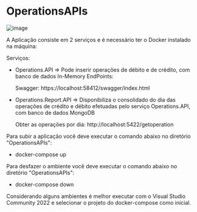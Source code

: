 # OperationsAPIs
![image](https://github.com/user-attachments/assets/8b0c0e55-f9bb-4dfd-aca3-8370da18b718)

A Aplicação consiste em 2 serviços e é necessário ter o Docker instalado na máquina:

Serviços:

- Operations.API => Pode inserir operações de débito e de crédito, com banco de dados In-Memory
EndPoints:

   Swagger:
    https://localhost:58412/swagger/index.html

- Operations.Report.API => Disponibiliza o consolidado do dia das operações de crédito e débito efetuadas pelo serviço Operations.API, com banco de dados MongoDB

   Obter as operações por dia:
    http://localhost:5422/getoperation 

Para subir a aplicação você deve executar o comando abaixo no diretório "OperationsAPIs":

- docker-compose up

Para desfazer o ambiente você deve executar o comando abaixo no diretório "OperationsAPIs":

- docker-compose down


Considerando alguns ambientes é melhor executar com o Visual Studio Community 2022 e selecionar o projeto do docker-compose como inicial.
